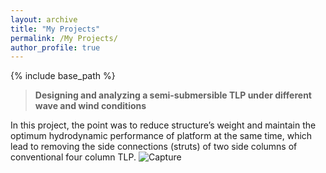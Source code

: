 ```yaml
---
layout: archive
title: "My Projects"
permalink: /My Projects/
author_profile: true
---
```


{% include base_path %}


> **Designing and analyzing a semi-submersible TLP under different wave and wind conditions**

In this project, the point was to reduce structure’s weight and maintain the optimum hydrodynamic performance of platform at the same time, which lead to removing the side connections (struts) of two side columns of conventional four column TLP.
![Capture](https://user-images.githubusercontent.com/89830432/132584867-07121121-d10e-4d0b-81f0-7a8e953fbb47.PNG)

